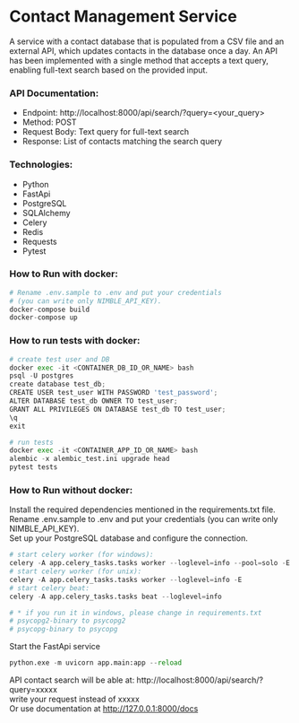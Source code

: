 # Contact Management Service

A service with a contact database that is populated from a CSV file and an external API, which updates contacts in the database once a day. An API has been implemented with a single method that accepts a text query, enabling full-text search based on the provided input.

### API Documentation:
- Endpoint: http://localhost:8000/api/search/?query=<your_query>    
- Method: POST   
- Request Body: Text query for full-text search   
- Response: List of contacts matching the search query   

### Technologies:
- Python  
- FastApi   
- PostgreSQL   
- SQLAlchemy   
- Celery   
- Redis   
- Requests   
- Pytest   

### How to Run with docker:
```python
# Rename .env.sample to .env and put your credentials 
# (you can write only NIMBLE_API_KEY).
docker-compose build 
docker-compose up
```
### How to run tests with docker:
```python
# create test user and DB
docker exec -it <CONTAINER_DB_ID_OR_NAME> bash
psql -U postgres
create database test_db;
CREATE USER test_user WITH PASSWORD 'test_password';
ALTER DATABASE test_db OWNER TO test_user;
GRANT ALL PRIVILEGES ON DATABASE test_db TO test_user;
\q
exit

# run tests
docker exec -it <CONTAINER_APP_ID_OR_NAME> bash
alembic -x alembic_test.ini upgrade head
pytest tests
```


### How to Run without docker:

Install the required dependencies mentioned in the requirements.txt file.   
Rename .env.sample to .env and put your credentials (you can write only NIMBLE_API_KEY).   
Set up your PostgreSQL database and configure the connection.
```python
# start celery worker (for windows):   
celery -A app.celery_tasks.tasks worker --loglevel=info --pool=solo -E
# start celery worker (for unix):   
celery -A app.celery_tasks.tasks worker --loglevel=info -E
# start celery beat:   
celery -A app.celery_tasks.tasks beat --loglevel=info

# * if you run it in windows, please change in requirements.txt 
# psycopg2-binary to psycopg2
# psycopg-binary to psycopg
```
Start the FastApi service 
```python
python.exe -m uvicorn app.main:app --reload 
```
API contact search will be able at: 
http://localhost:8000/api/search/?query=ххххх  
write your request instead of xxxхх   
Or use documentation at 
http://127.0.0.1:8000/docs    
